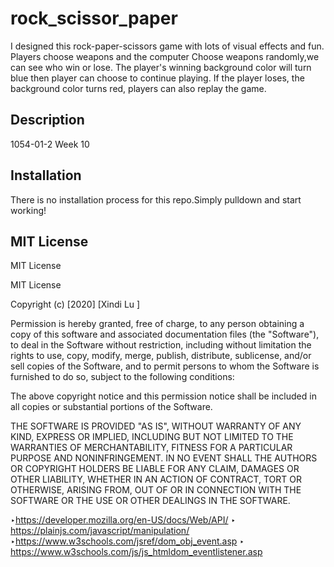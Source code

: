 # rock_scissor_paper

I designed this rock-paper-scissors game with lots of visual effects and fun. Players choose weapons and the computer Choose weapons randomly,we can see who win or lose. The player's winning background color will turn blue then player can choose to continue playing. If the player loses, the background color turns red, players can also replay the game.

## Description
1054-01-2 Week 10

## Installation
There is no installation process for this repo.Simply pulldown and start working!

## MIT License
MIT License

MIT License

Copyright (c) [2020] [Xindi   Lu ]

Permission is hereby granted, free of charge, to any person obtaining a copy
of this software and associated documentation files (the "Software"), to deal
in the Software without restriction, including without limitation the rights
to use, copy, modify, merge, publish, distribute, sublicense, and/or sell
copies of the Software, and to permit persons to whom the Software is
furnished to do so, subject to the following conditions:

The above copyright notice and this permission notice shall be included in all
copies or substantial portions of the Software.

THE SOFTWARE IS PROVIDED "AS IS", WITHOUT WARRANTY OF ANY KIND, EXPRESS OR
IMPLIED, INCLUDING BUT NOT LIMITED TO THE WARRANTIES OF MERCHANTABILITY,
FITNESS FOR A PARTICULAR PURPOSE AND NONINFRINGEMENT. IN NO EVENT SHALL THE
AUTHORS OR COPYRIGHT HOLDERS BE LIABLE FOR ANY CLAIM, DAMAGES OR OTHER
LIABILITY, WHETHER IN AN ACTION OF CONTRACT, TORT OR OTHERWISE, ARISING FROM,
OUT OF OR IN CONNECTION WITH THE SOFTWARE OR THE USE OR OTHER DEALINGS IN THE
SOFTWARE.

‣https://developer.mozilla.org/en-US/docs/Web/API/
‣ https://plainjs.com/javascript/manipulation/ 
‣https://www.w3schools.com/jsref/dom_obj_event.asp
‣ https://www.w3schools.com/js/js_htmldom_eventlistener.asp

